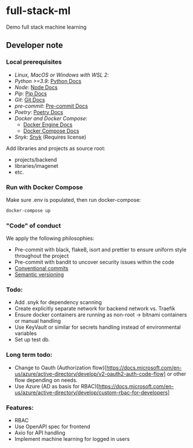 # full-stack-ml

Demo full stack machine learning

## Developer note

### Local prerequisites

- _Linux, MacOS or Windows with WSL 2_:
- _Python >=3.9_: [Python Docs](https://www.python.org/about/gettingstarted/)
- _Node_: [Node Docs](https://nodejs.org/en/docs/guides/getting-started-guide/)
- _Pip_: [Pip Docs](https://pip.pypa.io/en/stable/getting-started/)
- _Git_: [Git Docs](https://git-scm.com/book/en/v2/Getting-Started-About-Version-Control)
- _pre-commit_: [Pre-commit Docs](https://pre-commit.com/)
- _Poetry_: [Poetry Docs](https://python-poetry.org/docs/)
- _Docker and Docker Compose_:
  - [Docker Engine Docs](https://docs.docker.com/engine/)
  - [Docker Compose Docs](https://docs.docker.com/compose/)
- _Snyk_: [Snyk](https://snyk.io/) (Requires license)

Add libraries and projects as source root:
- projects/backend
- libraries/imagenet
- etc.

### Run with Docker Compose

Make sure .env is populated, then run docker-compose:

```bash
docker-compose up
```

### "Code" of conduct
We apply the following philosophies:
- Pre-commit with black, flake8, isort and prettier to ensure uniform style throughout the project
- Pre-commit with bandit to uncover security issues within the code
- [Conventional commits](https://www.conventionalcommits.org/en/v1.0.0/#summary)
- [Semantic versioning](https://semver.org/)

### Todo:
- Add .snyk for dependency scanning
- Create explicitly separate network for backend network vs. Traefik
- Ensure docker containers are running as non-root -> bitnami containers or manual handling
- Use KeyVault or similar for secrets handling instead of environmental variables
- Set up test db.


### Long term todo:
- Change to Oauth (Authorization flow)[https://docs.microsoft.com/en-us/azure/active-directory/develop/v2-oauth2-auth-code-flow] or other flow depending on needs.
- Use Azure (AD as basis for RBAC)[https://docs.microsoft.com/en-us/azure/active-directory/develop/custom-rbac-for-developers]

### Features:
- RBAC
- Use OpenAPI spec for frontend
- Axio for API handling
- Implement machine learning for logged in users
